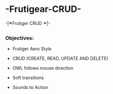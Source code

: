 # -Frutigear-CRUD-
-|☂️Frutiger CRUD ☂️|-

### Objectives:
- Frutiger Aero Style
  
- CRUD (CREATE, READ, UPDATE AND DELETE)
- OWL follows mouse direction
- Soft transitions
- Sounds to Action